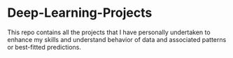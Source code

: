 # Deep-Learning-Projects
This repo contains all the projects that I have personally undertaken to enhance my skills and understand behavior of data and associated patterns or best-fitted predictions.
